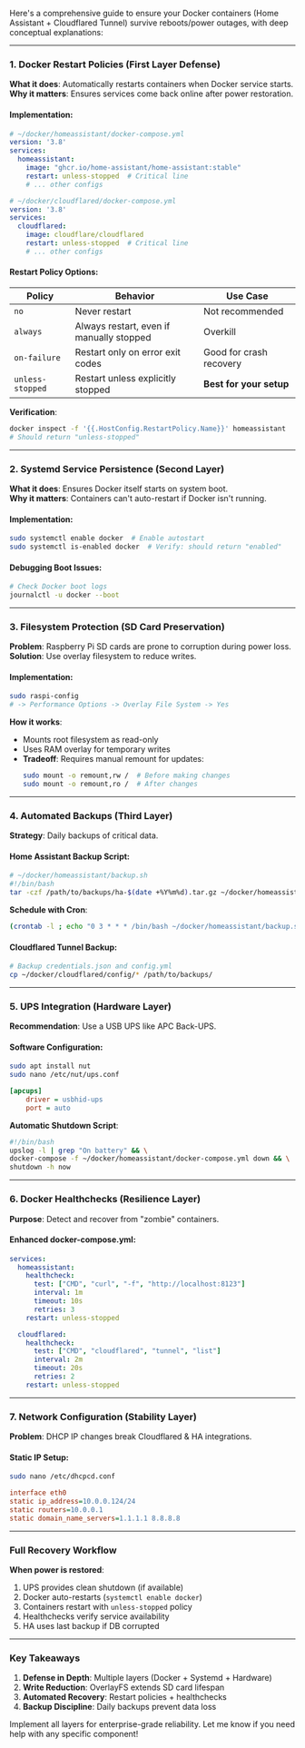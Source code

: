 Here's a comprehensive guide to ensure your Docker containers (Home Assistant + Cloudflared Tunnel) survive reboots/power outages, with deep conceptual explanations:

---

### **1. Docker Restart Policies (First Layer Defense)**  
**What it does**: Automatically restarts containers when Docker service starts.  
**Why it matters**: Ensures services come back online after power restoration.  

#### **Implementation**:
```yaml
# ~/docker/homeassistant/docker-compose.yml
version: '3.8'
services:
  homeassistant:
    image: "ghcr.io/home-assistant/home-assistant:stable"
    restart: unless-stopped  # Critical line
    # ... other configs
```

```yaml
# ~/docker/cloudflared/docker-compose.yml
version: '3.8'
services:
  cloudflared:
    image: cloudflare/cloudflared
    restart: unless-stopped  # Critical line
    # ... other configs
```

#### **Restart Policy Options**:
| Policy | Behavior | Use Case |
|--------|----------|----------|
| `no` | Never restart | Not recommended |
| `always` | Always restart, even if manually stopped | Overkill |
| `on-failure` | Restart only on error exit codes | Good for crash recovery |
| `unless-stopped` | Restart unless explicitly stopped | **Best for your setup** |

**Verification**:
```bash
docker inspect -f '{{.HostConfig.RestartPolicy.Name}}' homeassistant
# Should return "unless-stopped"
```

---

### **2. Systemd Service Persistence (Second Layer)**  
**What it does**: Ensures Docker itself starts on system boot.  
**Why it matters**: Containers can't auto-restart if Docker isn't running.  

#### **Implementation**:
```bash
sudo systemctl enable docker  # Enable autostart
sudo systemctl is-enabled docker  # Verify: should return "enabled"
```

#### **Debugging Boot Issues**:
```bash
# Check Docker boot logs
journalctl -u docker --boot
```

---

### **3. Filesystem Protection (SD Card Preservation)**  
**Problem**: Raspberry Pi SD cards are prone to corruption during power loss.  
**Solution**: Use overlay filesystem to reduce writes.  

#### **Implementation**:
```bash
sudo raspi-config
# -> Performance Options -> Overlay File System -> Yes
```

**How it works**:
- Mounts root filesystem as read-only
- Uses RAM overlay for temporary writes
- **Tradeoff**: Requires manual remount for updates:
  ```bash
  sudo mount -o remount,rw /  # Before making changes
  sudo mount -o remount,ro /  # After changes
  ```

---

### **4. Automated Backups (Third Layer)**  
**Strategy**: Daily backups of critical data.  

#### **Home Assistant Backup Script**:
```bash
# ~/docker/homeassistant/backup.sh
#!/bin/bash
tar -czf /path/to/backups/ha-$(date +%Y%m%d).tar.gz ~/docker/homeassistant/config
```

**Schedule with Cron**:
```bash
(crontab -l ; echo "0 3 * * * /bin/bash ~/docker/homeassistant/backup.sh") | crontab -
```

#### **Cloudflared Tunnel Backup**:
```bash
# Backup credentials.json and config.yml
cp ~/docker/cloudflared/config/* /path/to/backups/
```

---

### **5. UPS Integration (Hardware Layer)**  
**Recommendation**: Use a USB UPS like APC Back-UPS.  

#### **Software Configuration**:
```bash
sudo apt install nut
sudo nano /etc/nut/ups.conf
```
```ini
[apcups]
    driver = usbhid-ups
    port = auto
```

**Automatic Shutdown Script**:
```bash
#!/bin/bash
upslog -l | grep "On battery" && \
docker-compose -f ~/docker/homeassistant/docker-compose.yml down && \
shutdown -h now
```

---

### **6. Docker Healthchecks (Resilience Layer)**  
**Purpose**: Detect and recover from "zombie" containers.  

#### **Enhanced docker-compose.yml**:
```yaml
services:
  homeassistant:
    healthcheck:
      test: ["CMD", "curl", "-f", "http://localhost:8123"]
      interval: 1m
      timeout: 10s
      retries: 3
    restart: unless-stopped

  cloudflared:
    healthcheck:
      test: ["CMD", "cloudflared", "tunnel", "list"]
      interval: 2m
      timeout: 20s
      retries: 2
    restart: unless-stopped
```

---

### **7. Network Configuration (Stability Layer)**  
**Problem**: DHCP IP changes break Cloudflared & HA integrations.  

#### **Static IP Setup**:
```bash
sudo nano /etc/dhcpcd.conf
```
```ini
interface eth0
static ip_address=10.0.0.124/24
static routers=10.0.0.1
static domain_name_servers=1.1.1.1 8.8.8.8
```

---

### **Full Recovery Workflow**  
**When power is restored**:
1. UPS provides clean shutdown (if available)
2. Docker auto-restarts (`systemctl enable docker`)
3. Containers restart with `unless-stopped` policy
4. Healthchecks verify service availability
5. HA uses last backup if DB corrupted

---

### **Key Takeaways**  
1. **Defense in Depth**: Multiple layers (Docker + Systemd + Hardware)  
2. **Write Reduction**: OverlayFS extends SD card lifespan  
3. **Automated Recovery**: Restart policies + healthchecks  
4. **Backup Discipline**: Daily backups prevent data loss  

Implement all layers for enterprise-grade reliability. Let me know if you need help with any specific component!
